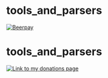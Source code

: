 # tools_and_parsers
[![Beerpay](https://beerpay.io/muaddibttv/tantrumrepo/badge.svg)](https://www.paypal.me/SRoyalty)
# tools_and_parsers
[![Link to my donations page](http://photoetmac.com/wp-content/uploads/2015/12/paypal-donate-button-image.png)](https://www.paypal.me/SRoyalty)
